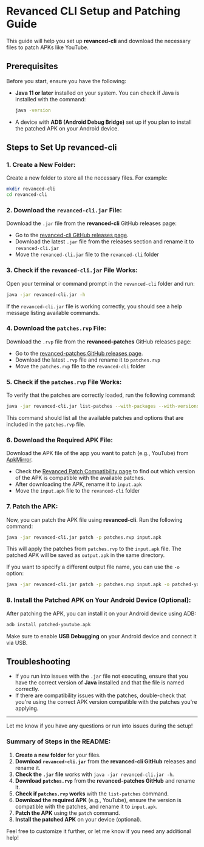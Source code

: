 
# Revanced CLI Setup and Patching Guide

This guide will help you set up **revanced-cli** and download the necessary files to patch APKs like YouTube.

## Prerequisites
Before you start, ensure you have the following:
- **Java 11 or later** installed on your system. You can check if Java is installed with the command:
  ```bash
  java -version
  ```
- A device with **ADB (Android Debug Bridge)** set up if you plan to install the patched APK on your Android device.

## Steps to Set Up **revanced-cli**

### 1. **Create a New Folder:**
   Create a new folder to store all the necessary files. For example:
   ```bash
   mkdir revanced-cli
   cd revanced-cli
   ```

### 2. **Download the `revanced-cli.jar` File:**
   Download the `.jar` file from the **revanced-cli** GitHub releases page:
   - Go to the [revanced-cli GitHub releases page](https://github.com/ReVanced/revanced-cli/releases).
   - Download the latest `.jar` file from the releases section and rename it to `revanced-cli.jar`
   - Move the `revanced-cli.jar` file to the `revanced-cli` folder

### 3. **Check if the `revanced-cli.jar` File Works:**
   Open your terminal or command prompt in the `revanced-cli` folder and run:
   ```bash
   java -jar revanced-cli.jar -h
   ```
   If the `revanced-cli.jar` file is working correctly, you should see a help message listing available commands.

### 4. **Download the `patches.rvp` File:**
   Download the `.rvp` file from the **revanced-patches** GitHub releases page:
   - Go to the [revanced-patches GitHub releases page](https://github.com/ReVanced/revanced-patches/releases).
   - Download the latest `.rvp` file and rename it to `patches.rvp`
   - Move the `patches.rvp` file to the `revanced-cli` folder

### 5. **Check if the `patches.rvp` File Works:**
   To verify that the patches are correctly loaded, run the following command:
   ```bash
   java -jar revanced-cli.jar list-patches --with-packages --with-versions --with-options patches.rvp
   ```
   This command should list all the available patches and options that are included in the `patches.rvp` file.

### 6. **Download the Required APK File:**
   Download the APK file of the app you want to patch (e.g., YouTube) from [ApkMirror](https://www.apkmirror.com/).
   - Check the [Revanced Patch Compatibility page](https://revanced.app/patches) to find out which version of the APK is compatible with the available patches.
   - After downloading the APK, rename it to `input.apk`
   - Move the `input.apk` file to the `revanced-cli` folder

### 7. **Patch the APK:**
   Now, you can patch the APK file using **revanced-cli**. Run the following command:
   ```bash
   java -jar revanced-cli.jar patch -p patches.rvp input.apk
   ```
   This will apply the patches from `patches.rvp` to the `input.apk` file. The patched APK will be saved as `output.apk` in the same directory.

   If you want to specify a different output file name, you can use the `-o` option:
   ```bash
   java -jar revanced-cli.jar patch -p patches.rvp input.apk -o patched-youtube.apk
   ```

### 8. **Install the Patched APK on Your Android Device (Optional):**
   After patching the APK, you can install it on your Android device using ADB:
   ```bash
   adb install patched-youtube.apk
   ```

   Make sure to enable **USB Debugging** on your Android device and connect it via USB.

## Troubleshooting
- If you run into issues with the `.jar` file not executing, ensure that you have the correct version of **Java** installed and that the file is named correctly.
- If there are compatibility issues with the patches, double-check that you're using the correct APK version compatible with the patches you're applying.

---

Let me know if you have any questions or run into issues during the setup!

### Summary of Steps in the README:

1. **Create a new folder** for your files.
2. **Download `revanced-cli.jar`** from the **revanced-cli GitHub** releases and rename it.
3. **Check the `.jar` file** works with `java -jar revanced-cli.jar -h`.
4. **Download `patches.rvp`** from the **revanced-patches GitHub** and rename it.
5. **Check if `patches.rvp` works** with the `list-patches` command.
6. **Download the required APK** (e.g., YouTube), ensure the version is compatible with the patches, and rename it to `input.apk`.
7. **Patch the APK** using the `patch` command.
8. **Install the patched APK** on your device (optional).

Feel free to customize it further, or let me know if you need any additional help!